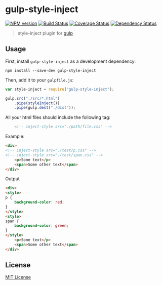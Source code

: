 
# gulp-style-inject
[![NPM version][npm-image]][npm-url] [![Build Status][travis-image]][travis-url]  [![Coverage Status][coveralls-image]][coveralls-url] [![Dependency Status][depstat-image]][depstat-url]

> style-inject plugin for [gulp](https://github.com/wearefractal/gulp)

## Usage

First, install `gulp-style-inject` as a development dependency:

```shell
npm install --save-dev gulp-style-inject
```

Then, add it to your `gulpfile.js`:

```javascript
var style-inject = require("gulp-style-inject");

gulp.src("./src/*.html")
	.pipe(styleInject())
	.pipe(gulp.dest("./dist"));
```

All your html files should include the following tag:

```html
    <!-- inject-style src="./path/file.css" -->
```

Example:
```html
<div>
<!-- inject-style src="./test/p.css" -->
<!-- inject-style src="./test/span.css" -->
    <p>Some text</p>
    <span>Some other text</span>
</div>
```
Output
```html
<div>
<style>
p {
    background-color: red;
}
</style>
<style>
span {
    background-color: green;
}
</style>
    <p>Some text</p>
    <span>Some other text</span>
</div>
```

## License

[MIT License](http://en.wikipedia.org/wiki/MIT_License)

[npm-url]: https://npmjs.org/package/gulp-style-inject
[npm-image]: https://badge.fury.io/js/gulp-style-inject.png

[travis-url]: http://travis-ci.org/vladfilipro/gulp-style-inject
[travis-image]: https://secure.travis-ci.org/vladfilipro/gulp-style-inject.png?branch=master

[coveralls-url]: https://coveralls.io/r/vladfilipro/gulp-style-inject
[coveralls-image]: https://coveralls.io/repos/vladfilipro/gulp-style-inject/badge.png

[depstat-url]: https://david-dm.org/vladfilipro/gulp-style-inject
[depstat-image]: https://david-dm.org/vladfilipro/gulp-style-inject.png
